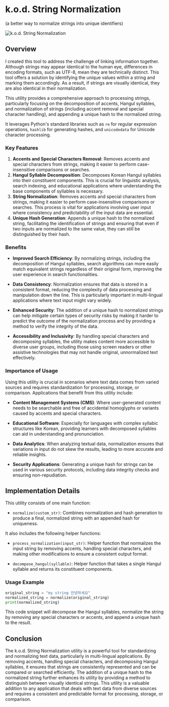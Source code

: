 
# k.o.d. String Normalization
(a better way to normalize strings into unique identifiers)

![k.o.d. String Normalization](assets/simple.webp)

## Overview

I created this tool to address the challenge of linking information together. 
Although strings may appear identical to the human eye, differences in encoding formats, 
such as UTF-8, mean they are technically distinct. This tool offers a solution by identifying 
the unique values within a string and marking them accordingly. As a result, if strings are visually identical, 
they are also identical in their normalization.
<br />

This utility provides a comprehensive approach to processing strings, particularly focusing on the decomposition of accents,
Hangul syllables, and normalization of strings (including accent removal and special character handling), and appending 
a unique hash to the normalized string.
<br />

It leverages Python's standard libraries such as `re` for regular expression operations, `hashlib` for generating hashes, and `unicodedata` for Unicode character processing.

### Key Features

1. **Accents and Special Characters Removal**: Removes accents and special characters from strings, making it easier to perform case-insensitive comparisons or searches.
2. **Hangul Syllable Decomposition**: Decomposes Korean Hangul syllables into their constituent components. This is crucial for linguistic analysis, search indexing, and educational applications where understanding the base components of syllables is necessary.
3. **String Normalization**: Removes accents and special characters from strings, making it easier to perform case-insensitive comparisons or searches. This process is vital for applications involving user input where consistency and predictability of the input data are essential.
4. **Unique Hash Generation**: Appends a unique hash to the normalized string, facilitating the identification of strings and ensuring that even if two inputs are normalized to the same value, they can still be distinguished by their hash.

### Benefits

- **Improved Search Efficiency**: By normalizing strings, including the decomposition of Hangul syllables, search algorithms can more easily match equivalent strings regardless of their original form, improving the user experience in search functionalities.

- **Data Consistency**: Normalization ensures that data is stored in a consistent format, reducing the complexity of data processing and manipulation down the line. This is particularly important in multi-lingual applications where text input might vary widely.

- **Enhanced Security**: The addition of a unique hash to normalized strings can help mitigate certain types of security risks by making it harder to predict the outcome of the normalization process and by providing a method to verify the integrity of the data.

- **Accessibility and Inclusivity**: By handling special characters and decomposing syllables, the utility makes content more accessible to diverse user groups, including those using screen readers or other assistive technologies that may not handle original, unnormalized text effectively.

### Importance of Usage

Using this utility is crucial in scenarios where text data comes from varied sources and requires standardization for processing, storage, or comparison. Applications that benefit from this utility include:

- **Content Management Systems (CMS)**: Where user-generated content needs to be searchable and free of accidental homoglyphs or variants caused by accents and special characters.

- **Educational Software**: Especially for languages with complex syllabic structures like Korean, providing learners with decomposed syllables can aid in understanding and pronunciation.

- **Data Analytics**: When analyzing textual data, normalization ensures that variations in input do not skew the results, leading to more accurate and reliable insights.

- **Security Applications**: Generating a unique hash for strings can be used in various security protocols, including data integrity checks and ensuring non-repudiation.

## Implementation Details

This utility consists of one main function:

- `normalize(custom_str)`: Combines normalization and hash generation to produce a final, normalized string with an appended hash for uniqueness.


It also includes the following helper functions:

- `process_normalization(input_str)`: Helper function that normalizes the input string by removing accents, handling special characters, and making other modifications to ensure a consistent output format.

- `decompose_hangul(syllable)`: Helper function that takes a single Hangul syllable and returns its constituent components.


### Usage Example

```python
original_string = "my string 안녕하세요"
normalized_string = normalize(original_string)
print(normalized_string)
```

This code snippet will decompose the Hangul syllables, normalize the string by removing any special characters or accents, and append a unique hash to the result.

## Conclusion

The k.o.d. String Normalization utility is a powerful tool for standardizing and normalizing text data, 
particularly in multi-lingual applications. By removing accents, handling special characters, and decomposing 
Hangul syllables, it ensures that strings are consistently represented and can be compared or searched efficiently. 
The addition of a unique hash to the normalized string further enhances its utility by providing a method to 
distinguish between visually identical strings. This utility is a valuable addition to any application that 
deals with text data from diverse sources and requires a consistent and predictable format for processing, 
storage, or comparison.